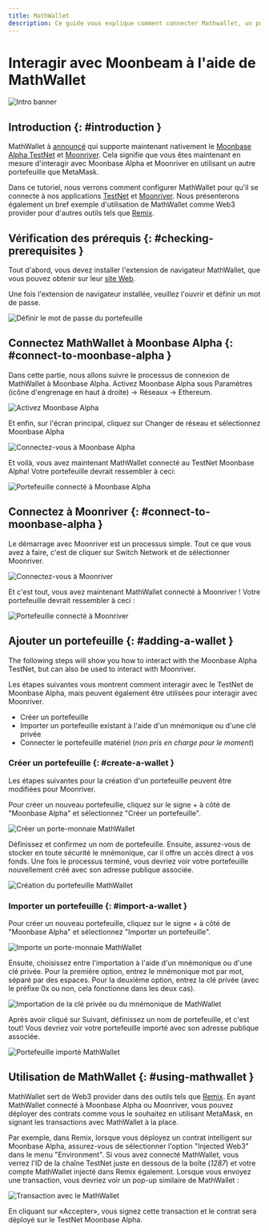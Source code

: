 ```yaml
---
title: MathWallet
description: Ce guide vous explique comment connecter Mathwallet, un portefeuille basé sur un navigateur qui fonctionne avec Ethereum, à Moonbeam.
---
```


# Interagir avec Moonbeam à l'aide de MathWallet
 
![Intro banner](/images/mathwallet/mathwallet-banner.png)

## Introduction {: #introduction } 

MathWallet à [announcé](https://mathwallet.org/moonbeam-wallet/en/) qui supporte maintenant nativement le [Moonbase Alpha TestNet](/networks/moonbase/) et [Moonriver](/networks/moonriver/). Cela signifie que vous êtes maintenant en mesure d'interagir avec Moonbase Alpha et Moonriver en utilisant un autre portefeuille que MetaMask.

Dans ce tutoriel, nous verrons comment configurer MathWallet pour qu'il se connecte à nos applications [TestNet](#connect-to-moonbase-alpha) et [Moonriver](#connect-to-moonriver). Nous présenterons également un bref exemple d'utilisation de MathWallet comme Web3 provider pour d'autres outils tels que [Remix](/integrations/remix/).

## Vérification des prérequis {: #checking-prerequisites }

Tout d'abord, vous devez installer l'extension de navigateur MathWallet, que vous pouvez obtenir sur leur [site Web](https://mathwallet.org/en-us/).

Une fois l'extension de navigateur installée, veuillez l'ouvrir et définir un mot de passe.

![Définir le mot de passe du portefeuille](/images/mathwallet/mathwallet-images-1.png)

## Connectez MathWallet à Moonbase Alpha {: #connect-to-moonbase-alpha } 

Dans cette partie, nous allons suivre le processus de connexion de MathWallet à Moonbase Alpha. Activez Moonbase Alpha sous Paramètres (icône d'engrenage en haut à droite) -> Réseaux -> Ethereum.

![Activez Moonbase Alpha](/images/mathwallet/mathwallet-images-2.png)

Et enfin, sur l'écran principal, cliquez sur Changer de réseau et sélectionnez Moonbase Alpha

![Connectez-vous à Moonbase Alpha](/images/mathwallet/mathwallet-images-3.png)

Et voilà, vous avez maintenant MathWallet connecté au TestNet Moonbase Alpha! Votre portefeuille devrait ressembler à ceci:

![Portefeuille connecté à Moonbase Alpha](/images/mathwallet/mathwallet-images-4.png)

## Connectez à Moonriver {: #connect-to-moonbase-alpha } 

Le démarrage avec Moonriver est un processus simple. Tout ce que vous avez à faire, c'est de cliquer sur Switch Network et de sélectionner Moonriver.

![Connectez-vous à Moonriver](/images/mathwallet/mathwallet-images-5.png)

Et c'est tout, vous avez maintenant MathWallet connecté à Moonriver ! Votre portefeuille devrait ressembler à ceci :

![Portefeuille connecté à Moonriver](/images/mathwallet/mathwallet-images-6.png)

## Ajouter un portefeuille {: #adding-a-wallet } 

The following steps will show you how to interact with the Moonbase Alpha TestNet, but can also be used to interact with Moonriver.

Les étapes suivantes vous montrent comment interagir avec le TestNet de Moonbase Alpha, mais peuvent également être utilisées pour interagir avec Moonriver.

- Créer un portefeuille
- Importer un portefeuille existant à l'aide d'un mnémonique ou d'une clé privée
- Connecter le portefeuille matériel (_non pris en charge pour le moment_)

### Créer un portefeuille {: #create-a-wallet } 

Les étapes suivantes pour la création d'un portefeuille peuvent être modifiées pour Moonriver.

Pour créer un nouveau portefeuille, cliquez sur le signe + à côté de "Moonbase Alpha" et sélectionnez "Créer un portefeuille".

![Créer un porte-monnaie MathWallet](/images/mathwallet/mathwallet-images-7.png)

Définissez et confirmez un nom de portefeuille. Ensuite, assurez-vous de stocker en toute sécurité le mnémonique, car il offre un accès direct à vos fonds. Une fois le processus terminé, vous devriez voir votre portefeuille nouvellement créé avec son adresse publique associée.

![Création du portefeuille MathWallet](/images/mathwallet/mathwallet-images-8.png)

### Importer un portefeuille {: #import-a-wallet } 

Pour créer un nouveau portefeuille, cliquez sur le signe +  à côté de "Moonbase Alpha" et sélectionnez "Importer un portefeuille".

![Importe un porte-monnaie MathWallet](/images/mathwallet/mathwallet-images-9.png)

Ensuite, choisissez entre l'importation à l'aide d'un mnémonique ou d'une clé privée. Pour la première option, entrez le mnémonique mot par mot, séparé par des espaces. Pour la deuxième option, entrez la clé privée (avec le préfixe 0x ou non, cela fonctionne dans les deux cas).

![Importation de la clé privée ou du mnémonique de MathWallet](/images/mathwallet/mathwallet-images-10.png)

Après avoir cliqué sur Suivant, définissez un nom de portefeuille, et c'est tout! Vous devriez voir votre portefeuille importé avec son adresse publique associée.

![Portefeuille importé MathWallet](/images/mathwallet/mathwallet-images-11.png)

## Utilisation de MathWallet {: #using-mathwallet } 

MathWallet sert de Web3 provider dans des outils tels que [Remix](/integrations/remix/). En ayant MathWallet connecté à Moonbase Alpha ou Moonriver, vous pouvez déployer des contrats comme vous le souhaitez en utilisant MetaMask, en signant les transactions avec MathWallet à la place.

Par exemple, dans Remix, lorsque vous déployez un contrat intelligent sur Moonbase Alpha, assurez-vous de sélectionner l'option "Injected Web3" dans le menu "Environment". Si vous avez connecté MathWallet, vous verrez l'ID de la chaîne TestNet juste en dessous de la boîte (_1287_) et votre compte MathWallet injecté dans Remix également. Lorsque vous envoyez une transaction, vous devriez voir un pop-up similaire de MathWallet :

![Transaction avec le MathWallet](/images/mathwallet/mathwallet-images-12.png)

En cliquant sur «Accepter», vous signez cette transaction et le contrat sera déployé sur le TestNet Moonbase Alpha.

